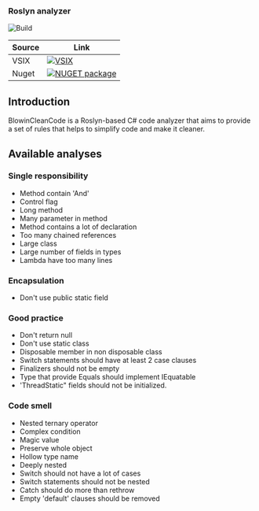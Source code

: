 ### Roslyn analyzer

![Build](https://github.com/blowin/BlowinCleanCode/actions/workflows/dotnet.yml/badge.svg)

| Source      | Link |
| ----------- | ----------- |
| VSIX        | [![VSIX](https://img.shields.io/visual-studio-marketplace/i/Blowin.1)](https://marketplace.visualstudio.com/items?itemName=Blowin.1)       |
| Nuget       | [![NUGET package](https://img.shields.io/nuget/v/Blowin.CleanCode.svg)](https://www.nuget.org/packages/Blowin.CleanCode/)        |

## Introduction

BlowinCleanCode is a Roslyn-based C# code analyzer that aims to provide a set of rules that helps to simplify code and make it cleaner.

## Available analyses

### Single responsibility
* Method contain 'And'
* Control flag
* Long method
* Many parameter in method
* Method contains a lot of declaration
* Too many chained references
* Large class
* Large number of fields in types
* Lambda have too many lines

### Encapsulation
* Don't use public static field

### Good practice
* Don't return null                                    
* Don't use static class                               
* Disposable member in non disposable class            
* Switch statements should have at least 2 case clauses
* Finalizers should not be empty                       
* Type that provide Equals should implement IEquatable
* 'ThreadStatic" fields should not be initialized.

### Code smell
* Nested ternary operator                  
* Complex condition                        
* Magic value                              
* Preserve whole object                    
* Hollow type name                         
* Deeply nested                            
* Switch should not have a lot of cases    
* Switch statements should not be nested   
* Catch should do more than rethrow        
* Empty 'default' clauses should be removed

